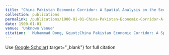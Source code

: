 ```yaml
---
title: "China Pakistan Economic Corridor: A Spatial Analysis on the Security Risk of CPEC"
collection: publications
permalink: /publications/1900-01-01-China-Pakistan-Economic-Corridor-A-Spatial-Analysis-on-the-Security-Risk-of-CPEC.md
date: 1900-01-01
venue: 'Unknown Venue'
citation: ' Muhammad Dong, &quot;China Pakistan Economic Corridor: A Spatial Analysis on the Security Risk of CPEC.&quot; Unknown Venue, 1900.'
---
```


Use [Google Scholar](https://scholar.google.com/scholar?q=China+Pakistan+Economic+Corridor:+A+Spatial+Analysis+on+the+Security+Risk+of+CPEC){:target="_blank"} for full citation
